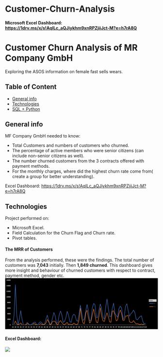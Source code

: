 # Customer-Churn-Analysis

#### Microsoft Excel Dashboard: https://1drv.ms/x/s!AqILc_aQJiykhm9xnRPZjiiJct-M?e=h7rA8Q

# Customer Churn Analysis of MR Company GmbH
Exploring the ASOS information on female fast sells wears.

## Table of Content
* [General info](#general-info)
* [Technologies](#technologies)
* [SQL + Python](#sql-+-python)

## General info
MF Company GmbH needed to know:

* Total  Customers and numbers of customers who churned.
* The percentage of active members who were senior citizens (can include non-senior citizens as well).
* The number churned customers from the 3 contracts offered with payment methods.
* For the monthly charges, where did the highest churn rate come from( create a group for better understanding).

Excel Dashboard: https://1drv.ms/x/s!AqILc_aQJiykhm9xnRPZjiiJct-M?e=h7rA8Q


## Technologies
Project performed on:
* Microsoft Excel.
* Field Calculation for the Churn Flag and Churn rate.
* Pivot tables.

#### The MRR of Customers
From the analysis performed, these were the findings. The total number of customers was **7,043** initially. Then **1,849 churned**. This dashboard gives more insight and behaviour of churned customers with respect to contract, payment method, gender etc.
![image](https://github.com/uogbonda/Customer-Churn-Analysis/blob/main/MRR_based_churned_MF_company.jpg)

#### Excel Dashboard:

![](German%20dev%20Stackflow/agedist.png)
